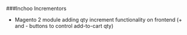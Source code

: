 ###Inchoo Incrementors

 * Magento 2 module adding qty increment functionality on frontend (+ and - buttons to control add-to-cart qty)